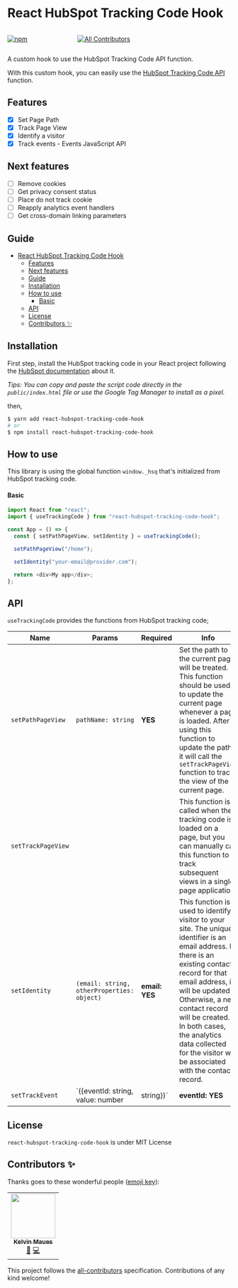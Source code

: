 # React HubSpot Tracking Code Hook

<div style="display: flex; justify-content:space-between; width: 55%">

[![npm](https://img.shields.io/npm/dt/react-hubspot-tracking-code-hook.svg?style=flat-square)](https://www.npmjs.com/package/react-hubspot-tracking-code-hook)

<!-- ALL-CONTRIBUTORS-BADGE:START - Do not remove or modify this section -->

[![All Contributors](https://img.shields.io/badge/all_contributors-1-orange.svg?style=flat-square)](#contributors-)

<!-- ALL-CONTRIBUTORS-BADGE:END -->
</div>

A custom hook to use the HubSpot Tracking Code API function.

With this custom hook, you can easily use the [HubSpot Tracking Code API](https://developers.hubspot.com/docs/api/events/tracking-code) function.

## Features

- [x] Set Page Path
- [x] Track Page View
- [x] Identify a visitor
- [x] Track events - Events JavaScript API

## Next features

- [ ] Remove cookies
- [ ] Get privacy consent status
- [ ] Place do not track cookie
- [ ] Reapply analytics event handlers
- [ ] Get cross-domain linking parameters

## Guide

- [React HubSpot Tracking Code Hook](#react-hubspot-tracking-code-hook)
  - [Features](#features)
  - [Next features](#next-features)
  - [Guide](#guide)
  - [Installation](#installation)
  - [How to use](#how-to-use)
      - [Basic](#basic)
  - [API](#api)
  - [License](#license)
  - [Contributors ✨](#contributors-)

## Installation

First step, install the HubSpot tracking code in your React project following the [HubSpot documentation](https://knowledge.hubspot.com/reports/install-the-hubspot-tracking-code) about it.

_Tips: You can copy and paste the script code directly in the `public/index.html` file or use the Google Tag Manager to install as a pixel._

then,

```bash
$ yarn add react-hubspot-tracking-code-hook
# or
$ npm install react-hubspot-tracking-code-hook
```

## How to use

This library is using the global function `window._hsq` that's initialized from HubSpot tracking code.

#### Basic

```typescript jsx
import React from "react";
import { useTrackingCode } from "react-hubspot-tracking-code-hook";

const App = () => {
  const { setPathPageView, setIdentity } = useTrackingCode();

  setPathPageView("/home");

  setIdentity("your-email@provider.com");

  return <div>My app</div>;
};
```

## API

`useTrackingCode` provides the functions from HubSpot tracking code;

| Name | Params | Required | Info                                                                                                                                                                                                                         |
| --- | --- | --- | --- |
| `setPathPageView`  | `pathName: string`                            | **YES**          | Set the path to the current page will be treated. This function should be used to update the current page whenever a page is loaded. After using this function to update the path, it will call the `setTrackPageView` function to track the view of the current page.                                                                           |
| `setTrackPageView` |                                               |                  | This function is called when the tracking code is loaded on a page, but you can manually call this function to track subsequent views in a single page application.                                                                                                                                                                              |
| `setIdentity`      | `(email: string, otherProperties: object)`    | **email: YES**   | This function is used to identify a visitor to your site. The unique identifier is an email address. If there is an existing contact record for that email address, it will be updated. Otherwise, a new contact record will be created. In both cases, the analytics data collected for the visitor will be associated with the contact record. |
| `setTrackEvent`    | `({eventId: string, value: number | string})` | **eventId: YES** | This function is used to track an event using JavaScript and HubSpot's tracking code. You can use events to track specific activities completed by visitors on your site. Tracked events can show up in contacts' timelines.|

## License

`react-hubspot-tracking-code-hook` is under MIT License

## Contributors ✨

Thanks goes to these wonderful people ([emoji key](https://allcontributors.org/docs/en/emoji-key)):

<!-- ALL-CONTRIBUTORS-LIST:START - Do not remove or modify this section -->
<!-- prettier-ignore-start -->
<!-- markdownlint-disable -->
<table>
  <tr>
    <td align="center"><a href="https://kelvinmaues.github.io/"><img src="https://avatars0.githubusercontent.com/u/11196828?v=4?s=100" width="100px;" alt=""/><br /><sub><b>Kelvin Maues</b></sub></a><br /><a href="https://github.com/kelvinmaues/react-hubspot-tracking-code-hook/commits?author=kelvinmaues" title="Documentation">📖</a> <a href="https://github.com/kelvinmaues/react-hubspot-tracking-code-hook/commits?author=kelvinmaues" title="Code">💻</a></td>
  </tr>
</table>

<!-- markdownlint-restore -->
<!-- prettier-ignore-end -->

<!-- ALL-CONTRIBUTORS-LIST:END -->

This project follows the [all-contributors](https://github.com/all-contributors/all-contributors) specification. Contributions of any kind welcome!
